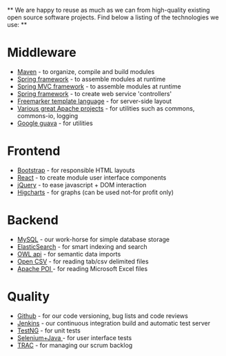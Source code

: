 **
We are happy to reuse as much as we can from high-quality existing open source software projects. Find below a listing of the technologies we use:
**

# Middleware
* [Maven](http://maven.apache.org/) - to organize, compile and build modules
* [Spring framework](http://projects.spring.io/spring-framework/) - to assemble modules at runtime
* [Spring MVC framework](http://projects.spring.io/spring-framework/) - to assemble modules at runtime
* [Spring framework](http://projects.spring.io/spring-framework/) - to create web service 'controllers'
* [Freemarker template language](http://freemarker.incubator.apache.org/docs/index.html) - for server-side layout
* [Various great Apache projects](https://www.apache.org/) - for utilities such as commons, commons-io, logging
* [Google guava](https://code.google.com/p/guava-libraries/) - for utilities

# Frontend
* [Bootstrap](http://getbootstrap.com/) - for responsible HTML layouts
* [React](https://facebook.github.io/react/) - to create module user interface components
* [jQuery](https://jquery.com/) - to ease javascript + DOM interaction
* [Higcharts](http://www.highcharts.com/) - for graphs (can be used not-for profit only)

# Backend
* [MySQL](https://www.mysql.com/) - our work-horse for simple database storage
* [ElasticSearch](https://www.elastic.co/products/elasticsearch) - for smart indexing and search
* [OWL api](http://owlapi.sourceforge.net/) - for semantic data imports
* [Open CSV](http://opencsv.sourceforge.net/) - for reading tab/csv delimited files
* [Apache POI ](https://poi.apache.org/) - for reading Microsoft Excel files

# Quality
* [Github](http://github.com/molgenis/molgenis) - for our code versioning, bug lists and code reviews
* [Jenkins](http://www.molgenis.org/jenkins/) - our continuous integration build and automatic test server
* [TestNG](http://testng.org/doc/documentation-main.html) - for unit tests
* [Selenium+Java ](http://www.seleniumhq.org/) - for user interface tests
* [TRAC](http://trac.edgewall.org) - for managing our scrum backlog

